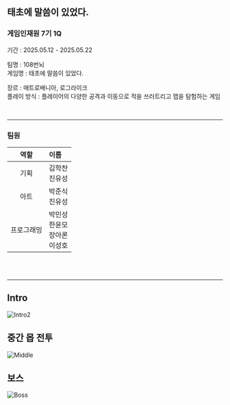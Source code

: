 ## 태초에 말씀이 있었다.

### 게임인재원 7기 1Q
기간 : 2025.05.12 - 2025.05.22

팀명 : 108번뇌  
게임명 : 태초에 말씀이 있었다.  

장르 : 매트로배니아, 로그라이크  
플레이 방식 : 플레이어의 다양한 공격과 이동으로 적을 쓰러트리고 맵을 탐험하는 게임

<br>

---

### 팀원  

| 역할 | 이름 |
| :---: | :--- |
| 기획 | 김학찬 <br> 진유성 | 
| 아트 | 박준식 <br> 진유성 |
| 프로그래밍 | 박민성 <br> 한윤모 <br> 장아론 <br> 이성호 |

<br>
<br>

---

## Intro 
![Intro2](https://github.com/user-attachments/assets/f46b3edf-ec67-40a6-8de3-dfccf66246c7)


## 중간 몹 전투 
![Middle](https://github.com/user-attachments/assets/f9121292-f169-4145-8cbe-ce8adad0b6fa)


## 보스 
![Boss](https://github.com/user-attachments/assets/0a87376e-e45e-466c-8058-2c723653a142)

